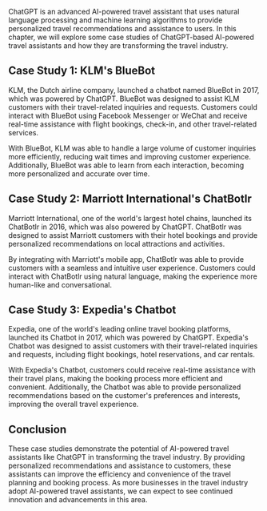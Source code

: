 

ChatGPT is an advanced AI-powered travel assistant that uses natural language processing and machine learning algorithms to provide personalized travel recommendations and assistance to users. In this chapter, we will explore some case studies of ChatGPT-based AI-powered travel assistants and how they are transforming the travel industry.

Case Study 1: KLM's BlueBot
---------------------------

KLM, the Dutch airline company, launched a chatbot named BlueBot in 2017, which was powered by ChatGPT. BlueBot was designed to assist KLM customers with their travel-related inquiries and requests. Customers could interact with BlueBot using Facebook Messenger or WeChat and receive real-time assistance with flight bookings, check-in, and other travel-related services.

With BlueBot, KLM was able to handle a large volume of customer inquiries more efficiently, reducing wait times and improving customer experience. Additionally, BlueBot was able to learn from each interaction, becoming more personalized and accurate over time.

Case Study 2: Marriott International's ChatBotlr
------------------------------------------------

Marriott International, one of the world's largest hotel chains, launched its ChatBotlr in 2016, which was also powered by ChatGPT. ChatBotlr was designed to assist Marriott customers with their hotel bookings and provide personalized recommendations on local attractions and activities.

By integrating with Marriott's mobile app, ChatBotlr was able to provide customers with a seamless and intuitive user experience. Customers could interact with ChatBotlr using natural language, making the experience more human-like and conversational.

Case Study 3: Expedia's Chatbot
-------------------------------

Expedia, one of the world's leading online travel booking platforms, launched its Chatbot in 2017, which was powered by ChatGPT. Expedia's Chatbot was designed to assist customers with their travel-related inquiries and requests, including flight bookings, hotel reservations, and car rentals.

With Expedia's Chatbot, customers could receive real-time assistance with their travel plans, making the booking process more efficient and convenient. Additionally, the Chatbot was able to provide personalized recommendations based on the customer's preferences and interests, improving the overall travel experience.

Conclusion
----------

These case studies demonstrate the potential of AI-powered travel assistants like ChatGPT in transforming the travel industry. By providing personalized recommendations and assistance to customers, these assistants can improve the efficiency and convenience of the travel planning and booking process. As more businesses in the travel industry adopt AI-powered travel assistants, we can expect to see continued innovation and advancements in this area.
